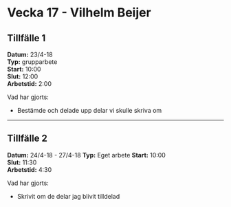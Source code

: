 # Vecka 17 - Vilhelm Beijer

## Tillfälle 1
**Datum:** 	23/4-18  
**Typ:** 	grupparbete  
**Start:**	10:00  
**Slut:**	12:00  
**Arbetstid:**	2:00

Vad har gjorts:  
* Bestämde och delade upp delar vi skulle skriva om

---
## Tillfälle 2
**Datum:** 	24/4-18 - 27/4-18
**Typ:** 	Eget arbete 
**Start:**	10:00  
**Slut:**	11:30  
**Arbetstid:**	4:30  

Vad har gjorts:  
* Skrivit om de delar jag blivit tilldelad
